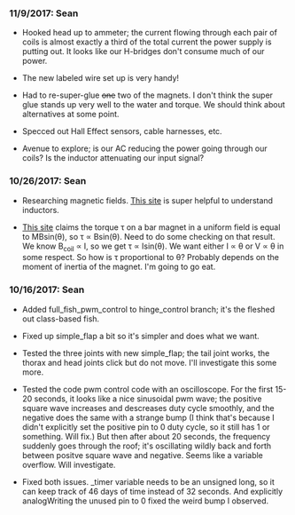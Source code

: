 ### 11/9/2017: Sean
- Hooked head up to ammeter; the current flowing through each pair of coils is almost exactly a third of the total current the power supply is putting out. It looks like our H-bridges don't consume much of our power.

- The new labeled wire set up is very handy!

- Had to re-super-glue ~~one~~ two of the magnets. I don't think the super glue stands up very well to the water and torque. We should think about alternatives at some point. 

- Specced out Hall Effect sensors, cable harnesses, etc.

- Avenue to explore; is our AC reducing the power going through our coils? Is the inductor attenuating our input signal?

### 10/26/2017: Sean
- Researching magnetic fields. [This site](https://www.allaboutcircuits.com/textbook/direct-current/chpt-15/magnetic-fields-and-inductance/) is super helpful to understand inductors.

- [This site](http://dmr-physicsnotes.blogspot.com/2013/01/torque-on-bar-magnet-in-magnetic-field.html) claims the torque τ on a bar magnet in a uniform field is equal to MBsin(θ), so τ ∝ Bsin(θ). Need to do some checking on that result. We know B<sub>coil</sub> ∝ I, so we get τ ∝ Isin(θ). We want either I ∝ θ or V ∝ θ in some respect. So how is τ proportional to θ? Probably depends on the moment of inertia of the magnet. I'm going to go eat.

### 10/16/2017: Sean
- Added full_fish_pwm_control to hinge_control branch; it's the fleshed out class-based fish. 

- Fixed up simple_flap a bit so it's simpler and does what we want.

- Tested the three joints with new simple_flap; the tail joint works, the thorax and head joints click but do not move. I'll investigate this some more.

- Tested the code pwm control code with an oscilloscope. For the first 15-20 seconds, it looks like a nice sinusoidal pwm wave; the positive square wave increases and descreases duty cycle smoothly, and the negative does the same with a strange bump (I think that's because I didn't explicitly set the positive pin to 0 duty cycle, so it still has 1 or something. Will fix.) But then after about 20 seconds, the frequency suddenly goes through the roof; it's oscillating wildly back and forth between positve square wave and negative. Seems like a variable overflow. Will investigate.

- Fixed both issues. \_timer variable needs to be an unsigned long, so it can keep track of 46 days of time instead of 32 seconds. And explicitly analogWriting the unused pin to 0 fixed the weird bump I observed.
